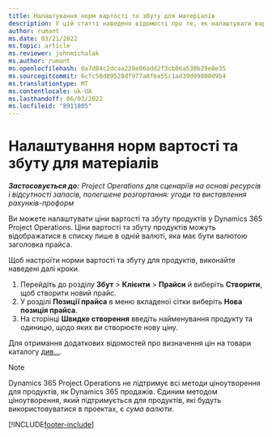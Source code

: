 ```yaml
---
title: Налаштування норм вартості та збуту для матеріалів
description: У цій статті наведено відомості про те, як налаштувати вартість і ціни продажу матеріалів, що використовуються на проектах.
author: rumant
ms.date: 03/21/2022
ms.topic: article
ms.reviewer: johnmichalak
ms.author: rumant
ms.openlocfilehash: 0a7d84c2dcaa228e06add2f3cb06a530b29e0e35
ms.sourcegitcommit: 6cfc50d89528df977a8f6a55c1ad39d99800d9b4
ms.translationtype: MT
ms.contentlocale: uk-UA
ms.lasthandoff: 06/03/2022
ms.locfileid: "8911805"
---
```

# <a name="set-up-cost-and-sales-rates-for-materials"></a>Налаштування норм вартості та збуту для матеріалів

_**Застосовується до:** Project Operations для сценаріїв на основі ресурсів і відсутності запасів, полегшене розгортання: угоди та виставлення рахунків-проформ_

Ви можете налаштувати ціни вартості та збуту продуктів у Dynamics 365 Project Operations. Ціни вартості та збуту продуктів можуть відображатися в списку лише в одній валюті, яка має бути валютою заголовка прайса.

Щоб настроїти норми вартості та збуту для продуктів, виконайте наведені далі кроки. 

1. Перейдіть до розділу **Збут** > **Клієнти** > **Прайси** й виберіть **Створити**, щоб створити новий прайс. 
2. У розділі **Позиції прайса** в меню вкладеної сітки виберіть **Нова позиція прайса**. 
3. На сторінці **Швидке створення** введіть найменування продукту та одиницю, щодо яких ви створюєте нову ціну.

Для отримання додаткових відомостей про визначення цін на товари каталогу [див](/dynamics365/sales/create-price-lists-price-list-items-define-pricing-products)[...](/dynamics365/sales/decimal-precision-currency-pricing).
> [!NOTE]
> Dynamics 365 Project Operations не підтримує всі методи ціноутворення для продуктів, як Dynamics 365 продажів. Єдиним методом ціноутворення, який підтримується для продуктів, які будуть використовуватися в проектах, є *сума валюти*.


[!INCLUDE[footer-include](../includes/footer-banner.md)]

